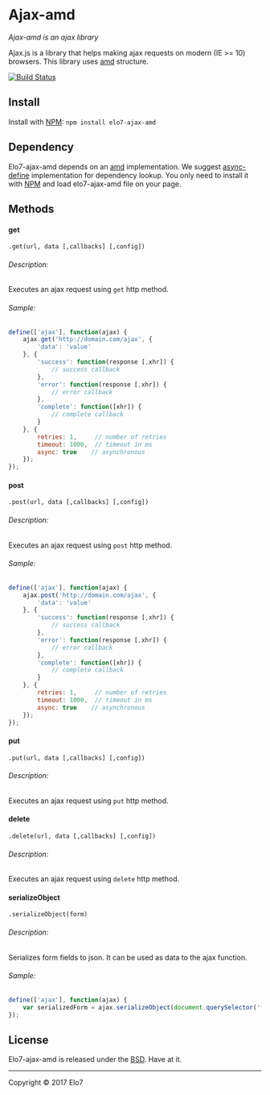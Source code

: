 # Ajax-amd

_Ajax-amd is an ajax library_

Ajax.js is a library that helps making ajax requests on modern (IE >= 10) browsers. This library uses [amd](http://en.wikipedia.org/wiki/Asynchronous_module_definition) structure.

[![Build Status](https://travis-ci.org/elo7/ajax-amd.svg?branch=master)](https://travis-ci.org/elo7/ajax-amd)

## Install

Install with [NPM](http://npmjs.com): `npm install elo7-ajax-amd`

## Dependency

Elo7-ajax-amd depends on an [amd](http://en.wikipedia.org/wiki/Asynchronous_module_definition) implementation. We suggest [async-define](https://github.com/elo7/async-define) implementation for dependency lookup.
You only need to install it with [NPM](http://npmjs.com) and load elo7-ajax-amd file on your page.

## Methods

#### get
`.get(url, data [,callbacks] [,config])`

###### Description:
Executes an ajax request using `get` http method.

###### Sample:
``` js
define(['ajax'], function(ajax) {
	ajax.get('http://domain.com/ajax', {
		'data': 'value'
	}, {
		'success': function(response [,xhr]) {
			// success callback
		},
		'error': function(response [,xhr]) {
			// error callback
		},
		'complete': function([xhr]) {
			// complete callback
		}
	}, {
		retries: 1,     // number of retries
		timeout: 1000,  // timeout in ms
		async: true    // asynchronous
	});
});
```

#### post
`.post(url, data [,callbacks] [,config])`

###### Description:
Executes an ajax request using `post` http method.

###### Sample:
``` js
define(['ajax'], function(ajax) {
	ajax.post('http://domain.com/ajax', {
		'data': 'value'
	}, {
		'success': function(response [,xhr]) {
			// success callback
		},
		'error': function(response [,xhr]) {
			// error callback
		},
		'complete': function([xhr]) {
			// complete callback
		}
	}, {
		retries: 1,     // number of retries
		timeout: 1000,  // timeout in ms
		async: true    // asynchronous
	});
});
```

#### put
`.put(url, data [,callbacks] [,config])`

###### Description:
Executes an ajax request using `put` http method.

#### delete
`.delete(url, data [,callbacks] [,config])`

###### Description:
Executes an ajax request using `delete` http method.

#### serializeObject
`.serializeObject(form)`

###### Description:
Serializes form fields to json. It can be used as data to the ajax function.

###### Sample:
``` js
define(['ajax'], function(ajax) {
	var serializedForm = ajax.serializeObject(document.querySelector('form'));
});
```


## License

Elo7-ajax-amd is released under the [BSD](https://github.com/elo7/ajax-amd/blob/master/LICENSE). Have at it.

* * *

Copyright :copyright: 2017 Elo7
